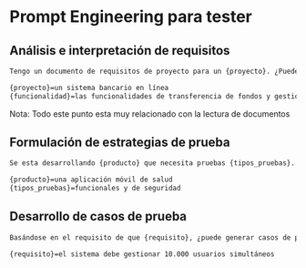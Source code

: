 # Prompt Engineering para tester





## Análisis e interpretación de requisitos

```bash
Tengo un documento de requisitos de proyecto para un {proyecto}. ¿Puede analizarlo y enumerar las principales características que deben probarse, centrándose en {funcionalidad}?

{proyecto}=un sistema bancario en línea
{funcionalidad}=las funcionalidades de transferencia de fondos y gestión de cuentas
```

Nota: Todo este punto esta muy relacionado con la lectura de documentos


## Formulación de estrategias de prueba

```bash
Se esta desarrollando {producto} que necesita pruebas {tipos_pruebas}. Podría sugerirnos una estrategia de pruebas adecuada que cubra estos aspectos?

{producto}=una aplicación móvil de salud
{tipos_pruebas}=funcionales y de seguridad
```

## Desarrollo de casos de prueba

```bash
Basándose en el requisito de que {requisito}, ¿puede generar casos de prueba para verificarlo, incluidos casos límite?

{requisito}=el sistema debe gestionar 10.000 usuarios simultáneos
```